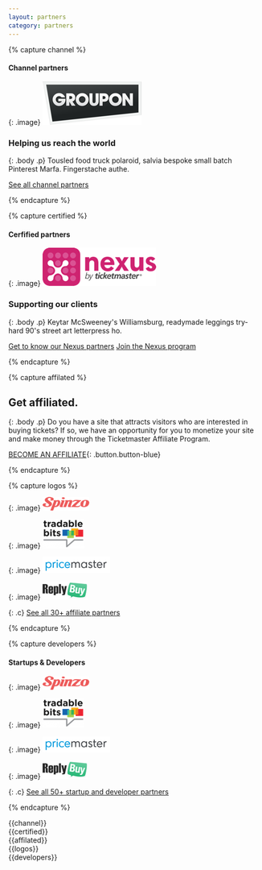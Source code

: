 ```yaml
---
layout: partners
category: partners
---
```


{% capture channel %}

#### Channel partners

{: .image}
[![Groupon](/assets/img/partners/groupon-logo.png)](/partners/groupon/)

### Helping us reach the world

{: .body .p}
Tousled food truck polaroid, salvia bespoke small batch Pinterest Marfa. Fingerstache authe.

[See all channel partners](/partners/channel/)

{% endcapture %}


{% capture certified %}

#### Cerfified partners

{: .image}
[![Nexus](/assets/img/partners/nexus-logo.png)](/partners/nexus/)

### Supporting our clients

{: .body .p}
Keytar McSweeney's Williamsburg, readymade leggings try-hard 90's street art letterpress ho.

[Get to know our Nexus partners](/partners/channel/)
[Join the Nexus program](/partners/channel/)

{% endcapture %}


{% capture affilated %}

## Get affiliated.

{: .body .p}
Do you have a site that attracts visitors who are interested in buying tickets? If so, we have an opportunity for you to monetize your site and make money through the Ticketmaster Affiliate Program.

[BECOME AN AFFILIATE](/partners/get-affilated/){: .button.button-blue}

{% endcapture %}


{% capture logos %}

{: .image}
![Groupon](/assets/img/partners/spinzo-logo.png)

{: .image}
![Groupon](/assets/img/partners/tradablebits-logo.png)

{: .image}
![Groupon](/assets/img/partners/pricemaster-logo.png)

{: .image}
![Groupon](/assets/img/partners/reply-logo.png)

{: .c}
[See all 30+ affiliate partners](/partners/channel/)

{% endcapture %}


{% capture developers %}

#### Startups &amp; Developers

{: .image}
![Groupon](/assets/img/partners/spinzo-logo.png)

{: .image}
![Groupon](/assets/img/partners/tradablebits-logo.png)

{: .image}
![Groupon](/assets/img/partners/pricemaster-logo.png)

{: .image}
![Groupon](/assets/img/partners/reply-logo.png)

{: .c}
[See all 50+ startup and developer partners](/partners/channel/)

{% endcapture %}


<div class="row parnters">
  <div class="row-container row-partners">
    <div class="col-xs-12 col-md-12">
<div class="col-xs-12 col-sm-6" markdown="1">
{{channel}}
</div>
<div class="col-xs-12 col-sm-6" markdown="1">
{{certified}} 
</div>
    </div>
  </div>
</div>

<div class="slice-left slice-top-left slice-bottom-left xs-center">
    <div class="row">
        <div class="row-container row-affilate">
<div class="col-xs-12 col-md-7" markdown="1">
{{affilated}}
</div>
<div class="col-xs-12 col-md-5" markdown="1">
{{logos}}
</div>
        </div>
    </div>
</div>

<div class="row developers">
  <div class="row-container row-developers">
<div class="col-xs-12 col-md-12" markdown="1">
{{developers}}
</div>
  </div>
</div>